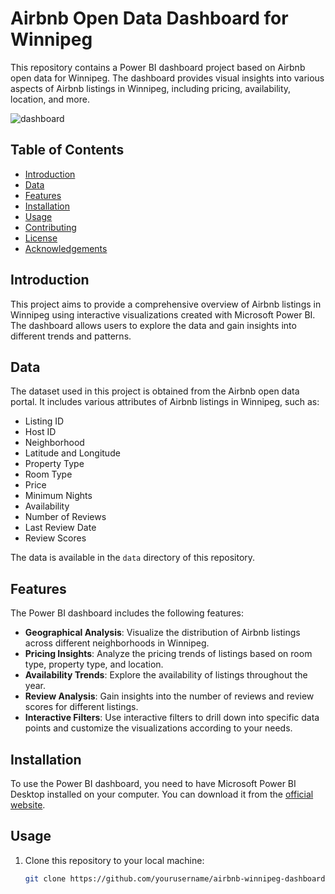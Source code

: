 # Airbnb Open Data Dashboard for Winnipeg

This repository contains a Power BI dashboard project based on Airbnb open data for Winnipeg. The dashboard provides visual insights into various aspects of Airbnb listings in Winnipeg, including pricing, availability, location, and more.

![dashboard](./images/Screenshot%202024-06-08%20at%2011.52.52 PM.png)

## Table of Contents

- [Introduction](#introduction)
- [Data](#data)
- [Features](#features)
- [Installation](#installation)
- [Usage](#usage)
- [Contributing](#contributing)
- [License](#license)
- [Acknowledgements](#acknowledgements)

## Introduction

This project aims to provide a comprehensive overview of Airbnb listings in Winnipeg using interactive visualizations created with Microsoft Power BI. The dashboard allows users to explore the data and gain insights into different trends and patterns.

## Data

The dataset used in this project is obtained from the Airbnb open data portal. It includes various attributes of Airbnb listings in Winnipeg, such as:

- Listing ID
- Host ID
- Neighborhood
- Latitude and Longitude
- Property Type
- Room Type
- Price
- Minimum Nights
- Availability
- Number of Reviews
- Last Review Date
- Review Scores

The data is available in the `data` directory of this repository.

## Features

The Power BI dashboard includes the following features:

- **Geographical Analysis**: Visualize the distribution of Airbnb listings across different neighborhoods in Winnipeg.
- **Pricing Insights**: Analyze the pricing trends of listings based on room type, property type, and location.
- **Availability Trends**: Explore the availability of listings throughout the year.
- **Review Analysis**: Gain insights into the number of reviews and review scores for different listings.
- **Interactive Filters**: Use interactive filters to drill down into specific data points and customize the visualizations according to your needs.

## Installation

To use the Power BI dashboard, you need to have Microsoft Power BI Desktop installed on your computer. You can download it from the [official website](https://powerbi.microsoft.com/desktop/).

## Usage

1. Clone this repository to your local machine:
   ```bash
   git clone https://github.com/yourusername/airbnb-winnipeg-dashboard.git
